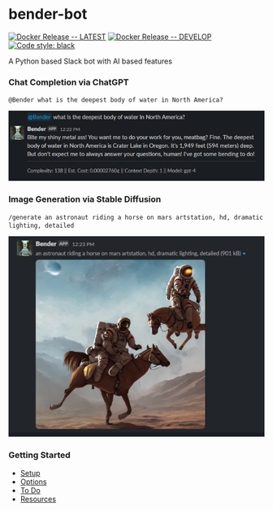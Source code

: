 # bender-bot

[![Docker Release -- LATEST](https://github.com/jonfairbanks/bender-bot/actions/workflows/main.yaml/badge.svg?branch=main)](https://github.com/jonfairbanks/bender-bot/actions/workflows/main.yaml)
[![Docker Release -- DEVELOP](https://github.com/jonfairbanks/bender-bot/actions/workflows/develop.yaml/badge.svg)](https://github.com/jonfairbanks/bender-bot/actions/workflows/develop.yaml)
[![Code style: black](https://img.shields.io/badge/code%20style-black-000000.svg)](https://github.com/psf/black)

A Python based Slack bot with AI based features

### Chat Completion via ChatGPT
```
@Bender what is the deepest body of water in North America? 
```
![bender-bot-chat](resources/images/usage-chat.png)

### Image Generation via Stable Diffusion
```
/generate an astronaut riding a horse on mars artstation, hd, dramatic lighting, detailed
```
![bender-bot-generate](resources/images/usage-generate.png)

### Getting Started
- [Setup](resources/docs/SETUP.md)
- [Options](resources/docs/OPTIONS.md)
- [To Do](resources/docs/TODO.md)
- [Resources](resources/docs/RESOURCES.md)